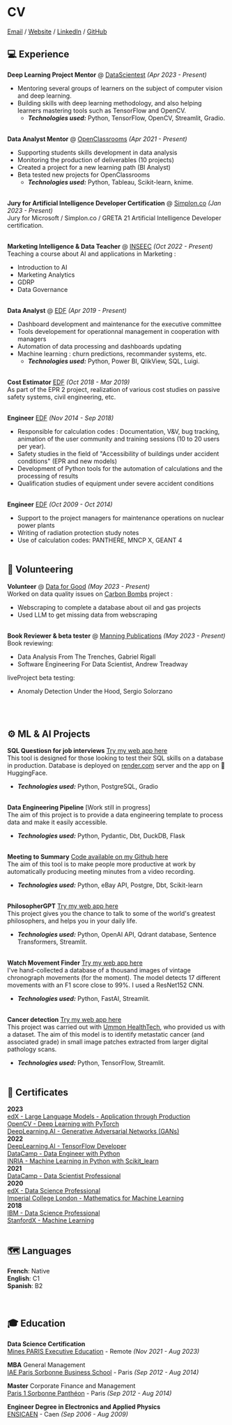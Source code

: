 # CV

[Email](mailto:gael.penessot@data-decision.io) / [Website](https://www.data-decision.io/) / [LinkedIn](https://www.linkedin.com/in/gael-penessot/) / [GitHub](https://github.com/gpenessot/)

## 💻 Experience

**Deep Learning Project Mentor** @ [DataScientest](https://datascientest.com/) _(Apr 2023 - Present)_ <br>
- Mentoring several groups of learners on the subject of computer vision and deep learning. 
- Building skills with deep learning methodology, and also helping learners mastering tools such as TensorFlow and OpenCV.
  - **_Technologies used:_** Python, TensorFlow, OpenCV, Streamlit, Gradio.
<br><br>

**Data Analyst Mentor** @ [OpenClassrooms](https://openclassrooms.com/) _(Apr 2021 - Present)_ <br>
- Supporting students skills development in data analysis
- Monitoring the production of deliverables (10 projects)
- Created a project for a new learning path (BI Analyst)
- Beta tested new projects for OpenClassrooms
  - **_Technologies used:_** Python, Tableau, Scikit-learn, knime.
<br><br>

**Jury for Artificial Intelligence Developer Certification** @ [Simplon.co](https://simplon.co/formation/exploiter-l-ia-dans-le-developpement-d-applications/60#presentation) _(Jan 2023 - Present)_ <br>
Jury for Microsoft / Simplon.co / GRETA 21 Artificial Intelligence Developer certification.
<br><br>

**Marketing Intelligence & Data Teacher** @ [INSEEC](https://www.inseec.com/) _(Oct 2022 - Present)_ <br>
Teaching a course about AI and applications in Marketing :
- Introduction to AI
- Marketing Analytics
- GDRP
- Data Governance
<br><br>
  
**Data Analyst** @ [EDF](https://www.edf.fr/) _(Apr 2019 - Present)_ <br> 
- Dashboard development and maintenance for the executive committee
- Tools developement for operationnal management in cooperation with managers
- Automation of data processing and dashboards updating
- Machine learning : churn predictions, recommander systems, etc.
  - **_Technologies used:_** Python, Power BI, QlikView, SQL, Luigi.
<br><br>

**Cost Estimator** [EDF](https://www.edf.fr/) _(Oct 2018 - Mar 2019)_ <br> 
As part of the EPR 2 project, realization of various cost studies on passive safety systems, civil engineering, etc.
<br><br>

**Engineer** [EDF](https://www.edf.fr/) _(Nov 2014 - Sep 2018)_ <br> 
- Responsible for calculation codes : Documentation, V&V, bug tracking, animation of the user community and training sessions (10 to 20 users per year).
- Safety studies in the field of "Accessibility of buildings under accident conditions" (EPR and new models)
- Development of Python tools for the automation of calculations and the processing of results
- Qualification studies of equipment under severe accident conditions
<br><br>

**Engineer** [EDF](https://www.edf.fr/) _(Oct 2009 - Oct 2014)_ <br> 
- Support to the project managers for maintenance operations on nuclear power plants
- Writing of radiation protection study notes
- Use of calculation codes: PANTHERE, MNCP X, GEANT 4
<br><br>

## 📌 Volunteering

**Volunteer** @ [Data for Good](https://dataforgood.fr/) _(May 2023 - Present)_<br>
Worked on data quality issues on [Carbon Bombs](https://github.com/dataforgoodfr/CarbonBombs) project :
  - Webscraping to complete a database about oil and gas projects
  - Used LLM to get missing data from webscraping
  <br><br>
  
**Book Reviewer & beta tester** @ [Manning Publications](https://www.manning.com/) _(May 2023 - Present)_ <br>
Book reviewing:
- Data Analysis From The Trenches, Gabriel Rigall
- Software Engineering For Data Scientist, Andrew Treadway
  
liveProject beta testing:
- Anomaly Detection Under the Hood, Sergio Solorzano

<br><br>

## ⚙️ ML & AI Projects 

**SQL Questiosn for job interviews** [Try my web app here](https://huggingface.co/spaces/gpenessot/SQL_training_for_job_interviews) <br> 
This tool is designed for those looking to test their SQL skills on a database in production. Database is deployed on [render.com](https://render.com/) server and the app on 🤗 HuggingFace.
  - **_Technologies used:_** Python, PostgreSQL, Gradio
<br><br>

**Data Engineering Pipeline** [Work still in progress] <br> 
The aim of this project is to provide a data engineering template to process data and make it easily accessible. 
  - **_Technologies used:_** Python, Pydantic, Dbt, DuckDB, Flask
<br><br>

**Meeting to Summary** [Code available on my Github here](https://github.com/gpenessot/pipeline_meeting_to_summary) <br> 
The aim of this tool is to make people more productive at work by automatically producing meeting minutes from a video recording. 
  - **_Technologies used:_** Python, eBay API, Postgre, Dbt, Scikit-learn
<br><br>

**PhilosopherGPT** [Try my web app here](https://philosophergpt.streamlit.app/) <br>
This project gives you the chance to talk to some of the world's greatest philosophers, and helps you in your daily life.
  - **_Technologies used:_** Python, OpenAI API, Qdrant database, Sentence Transformers, Streamlit.
<br><br>

**Watch Movement Finder** [Try my web app here](https://watchmovfinder.streamlit.app/) <br>
I've hand-collected a database of a thousand images of vintage chronograph movements (for the moment). The model detects 17 different movements with an F1 score close to 99%. I used a ResNet152 CNN.
  - **_Technologies used:_** Python, FastAI, Streamlit.
<br><br>

**Cancer detection** [Try my web app here](https://appcancerdetection.streamlit.app/) <br>
This project was carried out with [Ummon HealthTech](https://www.ummonhealthtech.com/), who provided us with a dataset. The aim of this model is to identify metastatic cancer (and associated grade) in small image patches extracted from larger digital pathology scans.
  - **_Technologies used:_** Python, TensorFlow, Streamlit.
<br><br>


## 📜 Certificates
**2023**<br>
[edX - Large Language Models - Application through Production](https://github.com/gpenessot/Certificates/blob/master/edX%20-%20Large%20Language%20Models%20-%20Application%20through%20Production.png) <br>
[OpenCV - Deep Learning with PyTorch](https://courses.opencv.org/certificates/7e0fb96e887e4770a2076aa2cc22edef) <br>
[DeepLearning.AI - Generative Adversarial Networks (GANs)](https://www.coursera.org/account/accomplishments/specialization/certificate/JLJ7HG7L4A7A) <br>
**2022** <br>
[DeepLearning.AI - TensorFlow Developer](https://github.com/gpenessot/Certificates/blob/master/DeepLearning.AI%20-%20TensorFlow%20Developer.pdf) <br>
[DataCamp - Data Engineer with Python](https://github.com/gpenessot/Certificates/blob/master/DataCamp_Data_Engineer_with_Python.pdf) <br>
[INRIA - Machine Learning in Python with Scikit_learn](https://github.com/gpenessot/Certificates/blob/master/INRIA_Machine%20Learning%20in%20Python%20with%20Scikit_learn.pdf) <br>
**2021** <br>
[DataCamp - Data Scientist Professional](https://github.com/gpenessot/Certificates/blob/master/DataCamp_Data_Scientist_Professionnal_Certificate.png) <br>
**2020** <br>
[edX - Data Science Professional](https://github.com/gpenessot/Certificates/blob/master/edX_Data_Science_Professional_Certificate.pdf) <br>
[Imperial College London - Mathematics for Machine Learning](https://github.com/gpenessot/Certificates/blob/master/Coursera_Mathematics_for_Machine_Learning.pdf) <br>
**2018** <br>
[IBM - Data Science Professional](https://github.com/gpenessot/Certificates/blob/master/Coursera_IBM_Data_Science_Professional_Certificate.pdf) <br>
[StanfordX - Machine Learning](https://github.com/gpenessot/Certificates/blob/master/Coursera_Machine_Learning.pdf) <br><br>

## 🗺 Languages

**French**: Native <br>
**English**: C1 <br>
**Spanish**: B2 <br>
<br><br>

## 🎓 Education

**Data Science Certification**<br>
[Mines PARIS Executive Education](https://datascientest.com/) - Remote _(Nov 2021 - Aug 2023)_ <br>

**MBA** General Management<br>
[IAE Paris Sorbonne Business School](https://www.iae-paris.com/fr) - Paris _(Sep 2012 - Aug 2014)_

**Master** Corporate Finance and Management<br>
[Paris 1 Sorbonne Panthéon](https://www.iae-paris.com/fr) - Paris _(Sep 2012 - Aug 2014)_

**Engineer Degree in Electronics and Applied Physics**<br>
[ENSICAEN](https://www.ensicaen.fr/) - Caen _(Sep 2006 - Aug 2009)_
